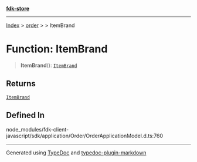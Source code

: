 [**fdk-store**](../../../README.md)
***

[Index](../../../API.md) > [order](../../README.md) > [<internal>](../README.md) > ItemBrand

# Function: ItemBrand

> **ItemBrand**(): [`ItemBrand`](../type-aliases/type-alias.ItemBrand.md)

## Returns

[`ItemBrand`](../type-aliases/type-alias.ItemBrand.md)

## Defined In

node\_modules/fdk-client-javascript/sdk/application/Order/OrderApplicationModel.d.ts:760

***
Generated using [TypeDoc](https://typedoc.org/) and [typedoc-plugin-markdown](https://www.npmjs.com/package/typedoc-plugin-markdown)
